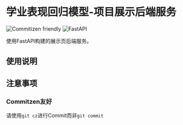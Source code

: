 # 学业表现回归模型-项目展示后端服务

![Commitizen friendly](https://img.shields.io/badge/commitizen-friendly-brightgreen.svg)
![FastAPI](https://img.shields.io/badge/FastAPI-v0.61.1+-brightgreen.svg)

使用FastAPI构建的展示页后端服务。

## 使用说明


## 注意事项
### Commitzen友好

请使用`git cz`进行Commit而非`git commit` 
